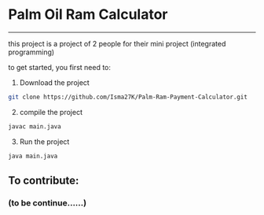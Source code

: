 # Palm Oil Ram Calculator
<hr>
this project is a project of 2 people for their mini project (integrated programming)

to get started, you first need to:

1. Download the project
```sh
git clone https://github.com/Isma27K/Palm-Ram-Payment-Calculator.git
```

2. compile the project
```sh
javac main.java
```

3. Run the project
```sh
java main.java
```


## To contribute:

### (to be continue......)